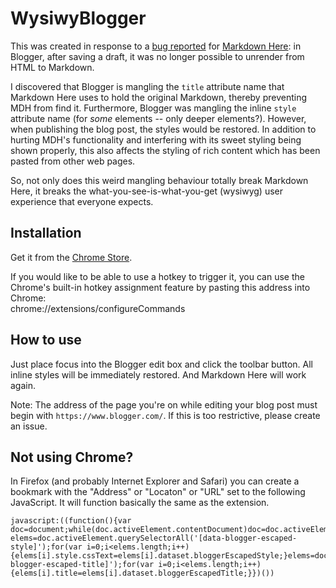 WysiwyBlogger
=============

This was created in response to a [bug reported](https://groups.google.com/forum/#!topic/markdown-here/R74jF9bce3w) 
for [Markdown Here](http://markdown-here.com): in Blogger, after saving a draft,
it was no longer possible to unrender from HTML to Markdown.

I discovered that Blogger is mangling the `title` attribute name that Markdown Here
uses to hold the original Markdown, thereby preventing MDH from find it. Furthermore,
Blogger was mangling the inline `style` attribute name (for *some* elements -- 
only deeper elements?). However, when publishing the blog post, the styles would
be restored. In addition to hurting MDH's functionality and interfering with its
sweet styling being shown properly, this also affects the styling of rich content
which has been pasted from other web pages.

So, not only does this weird mangling behaviour totally break Markdown Here, it
breaks the what-you-see-is-what-you-get (wysiwyg) user experience that everyone
expects.

## Installation

Get it from the [Chrome Store](https://chrome.google.com/webstore/detail/wysiwyblogger/apdeenjcfcccaoaeccbbnaiofikcpeic).

If you would like to be able to use a hotkey to trigger it, you can use the Chrome's
built-in hotkey assignment feature by pasting this address into Chrome:  
chrome://extensions/configureCommands

## How to use

Just place focus into the Blogger edit box and click the toolbar button. All 
inline styles will be immediately restored. And Markdown Here will work again.

Note: The address of the page you're on while editing your blog post must begin
with `https://www.blogger.com/`. If this is too restrictive, please create an issue.

## Not using Chrome?

In Firefox (and probably Internet Explorer and Safari) you can create a bookmark
with the "Address" or "Locaton" or "URL" set to the following JavaScript. It will
function basically the same as the extension.

```
javascript:((function(){var doc=document;while(doc.activeElement.contentDocument)doc=doc.activeElement.contentDocument;var elems=doc.activeElement.querySelectorAll('[data-blogger-escaped-style]');for(var i=0;i<elems.length;i++){elems[i].style.cssText=elems[i].dataset.bloggerEscapedStyle;}elems=doc.activeElement.querySelectorAll('[data-blogger-escaped-title]');for(var i=0;i<elems.length;i++){elems[i].title=elems[i].dataset.bloggerEscapedTitle;}})())
```
